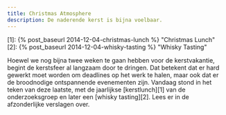 ```yaml
---
title: Christmas Atmosphere
description: De naderende kerst is bijna voelbaar.
---
```

[1]: {% post_baseurl 2014-12-04-christmas-lunch %} "Christmas Lunch"
[2]: {% post_baseurl 2014-12-04-whisky-tasting %} "Whisky Tasting"

Hoewel we nog bijna twee weken te gaan hebben voor de kerstvakantie, begint de kerstsfeer al langzaam door te dringen. Dat betekent dat er hard gewerkt moet worden om deadlines op het werk te halen, maar ook dat er de broodnodige ontspannende evenementen zijn. Vandaag stond in het teken van deze laatste, met de jaarlijkse [kerstlunch][1] van de onderzoeksgroep en later een [whisky tasting][2]. Lees er in de afzonderlijke verslagen over.